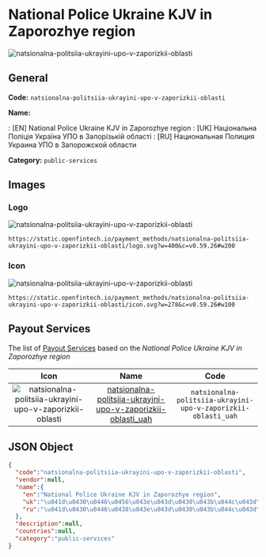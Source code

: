
# National Police Ukraine KJV in Zaporozhye region 
![natsionalna-politsiia-ukrayini-upo-v-zaporizkii-oblasti](https://static.openfintech.io/payment_methods/natsionalna-politsiia-ukrayini-upo-v-zaporizkii-oblasti/logo.svg?w=400&c=v0.59.26#w200)  

## General 
**Code:** `natsionalna-politsiia-ukrayini-upo-v-zaporizkii-oblasti` 
 
**Name:** 
 
:	[EN] National Police Ukraine KJV in Zaporozhye region 
:	[UK] Національна Поліція Україна УПО в Запорізькій області 
:	[RU] Национальная Полиция Украина УПО в Запорожской области 
 
**Category:** `public-services` 
 

## Images 

### Logo 
![natsionalna-politsiia-ukrayini-upo-v-zaporizkii-oblasti](https://static.openfintech.io/payment_methods/natsionalna-politsiia-ukrayini-upo-v-zaporizkii-oblasti/logo.svg?w=400&c=v0.59.26#w200)  

```
https://static.openfintech.io/payment_methods/natsionalna-politsiia-ukrayini-upo-v-zaporizkii-oblasti/logo.svg?w=400&c=v0.59.26#w200
```  

### Icon 
![natsionalna-politsiia-ukrayini-upo-v-zaporizkii-oblasti](https://static.openfintech.io/payment_methods/natsionalna-politsiia-ukrayini-upo-v-zaporizkii-oblasti/icon.svg?w=278&c=v0.59.26#w100)  

```
https://static.openfintech.io/payment_methods/natsionalna-politsiia-ukrayini-upo-v-zaporizkii-oblasti/icon.svg?w=278&c=v0.59.26#w100
```  

## Payout Services 
 
The list of [Payout Services](/payout-services/) based on the _National Police Ukraine KJV in Zaporozhye region_ 

|Icon|Name|Code| 
|:---:|:---:|:---:| 
|![natsionalna-politsiia-ukrayini-upo-v-zaporizkii-oblasti](https://static.openfintech.io/payout_methods/natsionalna-politsiia-ukrayini-upo-v-zaporizkii-oblasti/icon.png?w=278&c=v0.59.26#w40) |[natsionalna-politsiia-ukrayini-upo-v-zaporizkii-oblasti_uah](/payout-services/natsionalna-politsiia-ukrayini-upo-v-zaporizkii-oblasti_uah/)|`natsionalna-politsiia-ukrayini-upo-v-zaporizkii-oblasti_uah`| 
 

## JSON Object 

```json
{
  "code":"natsionalna-politsiia-ukrayini-upo-v-zaporizkii-oblasti",
  "vendor":null,
  "name":{
    "en":"National Police Ukraine KJV in Zaporozhye region",
    "uk":"\u041d\u0430\u0446\u0456\u043e\u043d\u0430\u043b\u044c\u043d\u0430 \u041f\u043e\u043b\u0456\u0446\u0456\u044f \u0423\u043a\u0440\u0430\u0457\u043d\u0430 \u0423\u041f\u041e \u0432 \u0417\u0430\u043f\u043e\u0440\u0456\u0437\u044c\u043a\u0456\u0439 \u043e\u0431\u043b\u0430\u0441\u0442\u0456",
    "ru":"\u041d\u0430\u0446\u0438\u043e\u043d\u0430\u043b\u044c\u043d\u0430\u044f \u041f\u043e\u043b\u0438\u0446\u0438\u044f \u0423\u043a\u0440\u0430\u0438\u043d\u0430 \u0423\u041f\u041e \u0432 \u0417\u0430\u043f\u043e\u0440\u043e\u0436\u0441\u043a\u043e\u0439 \u043e\u0431\u043b\u0430\u0441\u0442\u0438"
  },
  "description":null,
  "countries":null,
  "category":"public-services"
}
```  
